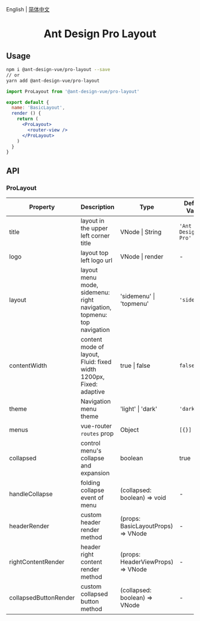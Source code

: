 English | [简体中文](./README.zh-CN.md)

<h1 align="center">Ant Design Pro Layout</h1>

## Usage

```bash
npm i @ant-design-vue/pro-layout --save
// or
yarn add @ant-design-vue/pro-layout
```

```jsx
import ProLayout from '@ant-design-vue/pro-layout'

export default {
  name: 'BasicLayout',
  render () {
    return (
      <ProLayout>
        <router-view />
      </ProLayout>
    )
  }
}
```

## API

### ProLayout

| Property | Description | Type | Default Value |
| --- | --- | --- | --- |
| title | layout in the upper left corner title | VNode \| String | `'Ant Design Pro'` |
| logo | layout top left logo url | VNode \| render | - |
| layout | layout menu mode, sidemenu: right navigation, topmenu: top navigation | 'sidemenu' \| 'topmenu' | `'sidemenu'` |
| contentWidth | content mode of layout, Fluid: fixed width 1200px, Fixed: adaptive | true \| false | `false` |
| theme | Navigation menu theme | 'light' \| 'dark' | `'dark'` |
| menus | vue-router `routes` prop | Object | `[{}]` |
| collapsed | control menu's collapse and expansion | boolean | true |
| handleCollapse | folding collapse event of menu | (collapsed: boolean) => void | - |
| headerRender | custom header render method | (props: BasicLayoutProps) => VNode | - |
| rightContentRender | header right content render method | (props: HeaderViewProps) => VNode | - |
| collapsedButtonRender | custom collapsed button method | (collapsed: boolean) => VNode | - |
